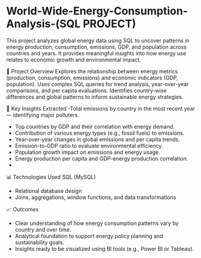 # World-Wide-Energy-Consumption-Analysis-(SQL PROJECT) 
This project analyzes global energy data using SQL to uncover patterns in energy production, consumption, emissions, GDP, and population across countries and years. It provides meaningful insights into how energy use relates to economic growth and environmental impact.

📌 Project Overview
Explores the relationship between energy metrics (production, consumption, emissions) and economic indicators (GDP, population).
Uses complex SQL queries for trend analysis, year-over-year comparisons, and per capita evaluations.
Identifies country-wise differences and global patterns to inform sustainable energy strategies.

🧠 Key Insights Extracted
-Total emissions by country in the most recent year — identifying major polluters.
- Top countries by GDP and their correlation with energy demand.
- Contribution of various energy types (e.g., fossil fuels) to emissions.
- Year-over-year changes in global emissions and per capita trends.
- Emission-to-GDP ratio to evaluate environmental efficiency.
- Population growth impact on emissions and energy usage.
- Energy production per capita and GDP-energy production correlation.
- 
📊 Technologies Used
SQL (MySQL)
- Relational database design
- Joins, aggregations, window functions, and data transformations

📈 Outcomes
- Clear understanding of how energy consumption patterns vary by country and over time.
- Analytical foundation to support energy policy planning and sustainability goals.
- Insights ready to be visualized using BI tools (e.g., Power BI or Tableau).
